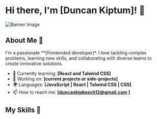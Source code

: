 # Hi there, I'm [Duncan Kiptum]! 👋

![Banner Image](your_banner_image_url_here)

## About Me 🚀

I'm a passionate **[frontended developer]*. I love tackling complex problems, learning new skills, and collaborating with diverse teams to create innovative solutions.

- 🌱 Currently learning: **[React and Talwind CSS]**
- 🔭 Working on: **[current projects or side-projects]**
- 🌍 Languages: **[JavaScript | React | Talwind CSS | CSS]**
- 📫 How to reach me: **[duncankipkoech12@gmail.com ]**


## My Skills 🧠



